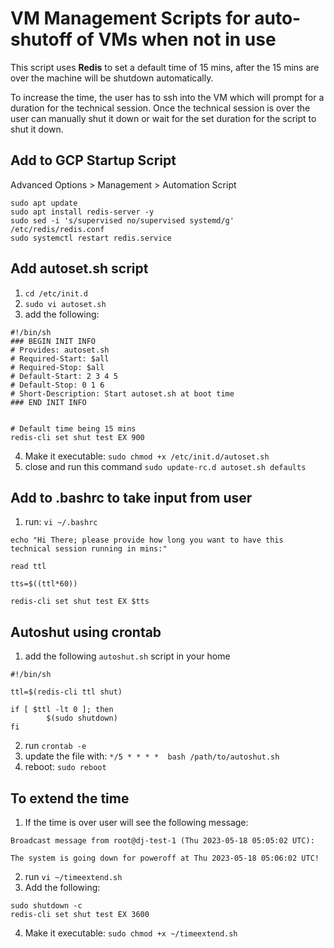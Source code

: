 # VM Management Scripts for auto-shutoff of VMs when not in use

This script uses **Redis** to set a default time of 15 mins, after the 15 mins are over the machine will be shutdown automatically. 

To increase the time, the user has to ssh into the VM which will prompt for a duration for the technical session. Once the technical session is over the user can manually shut it down or wait for the set duration for the script to shut it down.

## Add to GCP Startup Script
Advanced Options > Management > Automation Script

```
sudo apt update
sudo apt install redis-server -y
sudo sed -i 's/supervised no/supervised systemd/g' /etc/redis/redis.conf
sudo systemctl restart redis.service
```

## Add autoset.sh script
1. `cd /etc/init.d`
2. `sudo vi autoset.sh`
3. add the following:
```
#!/bin/sh
### BEGIN INIT INFO
# Provides: autoset.sh
# Required-Start: $all
# Required-Stop: $all
# Default-Start: 2 3 4 5
# Default-Stop: 0 1 6
# Short-Description: Start autoset.sh at boot time
### END INIT INFO


# Default time being 15 mins
redis-cli set shut test EX 900
```
4. Make it executable: `sudo chmod +x /etc/init.d/autoset.sh`
5. close and run this command `sudo update-rc.d autoset.sh defaults`

## Add to .bashrc to take input from user
1. run: `vi ~/.bashrc`
```
echo "Hi There; please provide how long you want to have this technical session running in mins:"

read ttl

tts=$((ttl*60))

redis-cli set shut test EX $tts
```

## Autoshut using crontab
1. add the following `autoshut.sh` script in your home
```
#!/bin/sh

ttl=$(redis-cli ttl shut)

if [ $ttl -lt 0 ]; then
        $(sudo shutdown)
fi
```
2. run `crontab -e`
3. update the file with: `*/5 * * * *  bash /path/to/autoshut.sh`
4. reboot: `sudo reboot`

## To extend the time
1. If the time is over user will see the following message:
```
Broadcast message from root@dj-test-1 (Thu 2023-05-18 05:05:02 UTC):

The system is going down for poweroff at Thu 2023-05-18 05:06:02 UTC!
```
2. run `vi ~/timeextend.sh`
3. Add the following:

```
sudo shutdown -c
redis-cli set shut test EX 3600
```
4. Make it executable: `sudo chmod +x ~/timeextend.sh`
